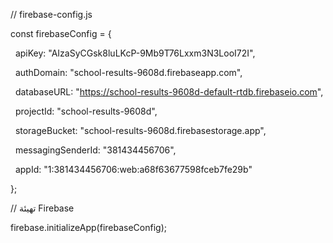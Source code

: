 // firebase-config.js

const firebaseConfig = {

&nbsp; apiKey: "AIzaSyCGsk8luLKcP-9Mb9T76Lxxm3N3LooI72I",

&nbsp; authDomain: "school-results-9608d.firebaseapp.com",

&nbsp; databaseURL: "https://school-results-9608d-default-rtdb.firebaseio.com",

&nbsp; projectId: "school-results-9608d",

&nbsp; storageBucket: "school-results-9608d.firebasestorage.app",

&nbsp; messagingSenderId: "381434456706",

&nbsp; appId: "1:381434456706:web:a68f63677598fceb7fe29b"

};



// تهيئة Firebase

firebase.initializeApp(firebaseConfig);



